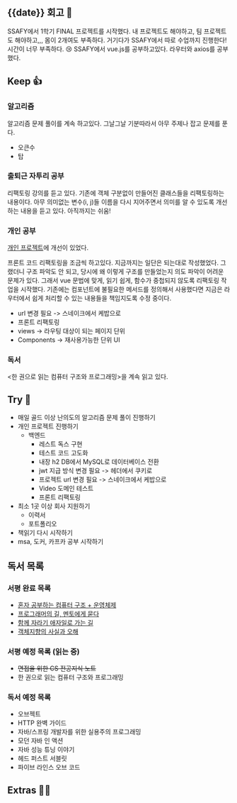 ## {{date}} 회고 💬
SSAFY에서 1학기 FINAL 프로젝트를 시작했다. 내 프로젝트도 해야하고, 팀 프로젝트도 해야하고,,, 몸이 2개여도 부족하다. 거기다가 SSAFY에서 따로 수업까지 진행한다! 시간이 너무 부족하다. 😢 SSAFY에서 vue.js를 공부하고있다. 라우터와 axios를 공부했다.

## Keep 👍
### 알고리즘
알고리즘 문제 풀이를 계속 하고있다. 그날그날 기분따라서 아무 주제나 잡고 문제를 푼다. 
- 오큰수
- 탑


### 출퇴근 자투리 공부
리팩토링 강의를 듣고 있다. 기존에 객체 구분없이 만들어진 클래스들을 리팩토링하는 내용이다. 아무 의미없는 변수(i, j)들 이름을 다시 지어주면서 의미를 알 수 있도록 개선하는 내용을 듣고 있다. 아직까지는 쉬움!

### 개인 공부
[개인 프로젝트](https://github.com/kimregular/mySettlement)에 개선이 있었다.

프론트 코드 리팩토링을 조금씩 하고있다. 지금까지는 일단은 되는대로 작성했었다. 그랬더니 구조 파악도 안 되고, 당시에 왜 이렇게 구조를 만들었는지 의도 파악이 어려운 문제가 있다. 그래서 vue 문법에 맞게, 읽기 쉽게, 함수가 중첩되지 않도록 리팩토링 작업을 시작했다. 기존에는 컴포넌트에 불필요한 메서드를 정의해서 사용했다면 지금은 라우터에서 쉽게 처리할 수 있는 내용들을 책임지도록 수정 중이다.

- url 변경 필요 -> 스네이크에서 케밥으로
- 프론트 리팩토링
- views -> 라우팅 대상이 되는 페이지 단위
- Components -> 재사용가능한 단위 UI

### 독서
<한 권으로 읽는 컴퓨터 구조와 프로그래밍>을 계속 읽고 있다.

## Try 🧚
- 매일 골드 이상 난의도의 알고리즘 문제 풀이 진행하기
- 개인 프로젝트 진행하기
	-  백엔드
		- 레스트 독스 구현
		- 테스트 코드 고도화
		- 내장 h2 DB에서 MySQL로 데이터베이스 전환
		- jwt 지급 방식 변경 필요 -> 헤더에서 쿠키로
		- 프로젝트 url 변경 필요 -> 스네이크에서 케밥으로
		- Video 도메인 테스트
		- 프론트 리팩토링
- 최소 1곳 이상 회사 지원하기
	-  이력서
	- 포트폴리오
- 책읽기 다시 시작하기
- msa, 도커, 카프카 공부 시작하기

## 독서 목록

### 서평 완료 목록
- [혼자 공부하는 컴퓨터 구조 + 운영체제](https://velog.io/@regular_jk_kim/혼자-공부하는-컴퓨터-구조-운영체제-를-읽고)
- [프로그래머의 길, 멘토에게 묻다](https://velog.io/@regular_jk_kim/프로그래머의-길-멘토에게-묻다-를-읽고-24jpq345)
- [함께 자라기 애자일로 가는 길](https://velog.io/@regular_jk_kim/함께-자라기-를-읽고)
- [객체지향의 사실과 오해](https://velog.io/@regular_jk_kim/객체지향의-사실과-오해-를-읽고)

###  서평 예정 목록 (읽는 중) 
- ~~면접을 위한 CS 전공지식 노트~~
- 한 권으로 읽는 컴퓨터 구조와 프로그래밍

### 독서 예정 목록
- 오브젝트
- HTTP 완벽 가이드
- 자바/스프링 개발자를 위한 실용주의 프로그래밍
- 모던 자바 인 액션
- 자바 성능 튜닝 이야기 
- 헤드 퍼스트 서블릿
- 파이브 라인스 오브 코드

## Extras 🧑‍💻
